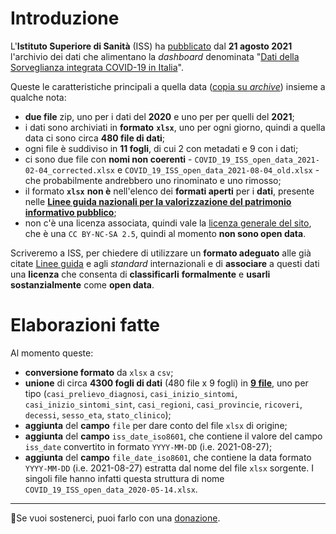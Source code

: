 # Introduzione

L'**Istituto Superiore di Sanità** (ISS) ha [pubblicato](https://www.epicentro.iss.it/coronavirus/sars-cov-2-sorveglianza-dati) dal **21 agosto 2021** l'archivio dei dati che alimentano la *dashboard* denominata "[Dati della Sorveglianza integrata COVID-19 in Italia](https://www.epicentro.iss.it/coronavirus/sars-cov-2-dashboard)".

Queste le caratteristiche principali a quella data ([copia su *archive*](https://web.archive.org/web/20210821052235/https://www.epicentro.iss.it/coronavirus/sars-cov-2-sorveglianza-dati)) insieme a qualche nota:

- **due file** zip, uno per i dati del **2020** e uno per per quelli del **2021**;
- i dati sono archiviati in **formato** **`xlsx`**, uno per ogni giorno, quindi a quella data ci sono circa **480 file di dati**;
- ogni file è suddiviso in **11 fogli**, di cui 2 con metadati e 9 con i dati;
- ci sono due file con **nomi non coerenti** - `COVID_19_ISS_open_data_2021-02-04_corrected.xlsx` e `COVID_19_ISS_open_data_2021-08-04_old.xlsx` - che probabilmente andrebbero uno rinominato e uno rimosso;
- il formato **`xlsx`** **non è** nell'elenco dei **formati aperti** per i **dati**, presente nelle [**Linee guida nazionali per la valorizzazione del patrimonio informativo pubblico**](https://docs.italia.it/italia/daf/lg-patrimonio-pubblico/it/stabile/arch.html#formati-aperti-per-i-dati);
- non c'è una licenza associata, quindi vale la [licenza generale del sito](https://www.epicentro.iss.it/chi-siamo/disclaimer), che è una `CC BY-NC-SA 2.5`, quindi al momento **non sono open data**.

Scriveremo a ISS, per chiedere di utilizzare un **formato adeguato** alle già citate [Linee guida](https://docs.italia.it/italia/daf/lg-patrimonio-pubblico/it/stabile/arch.html#formati-aperti-per-i-dati) e agli *standard* internazionali e di **associare** a questi dati una **licenza** che consenta di **classificarli** **formalmente** e **usarli** **sostanzialmente** come **open data**.

# Elaborazioni fatte

Al momento queste:

- **conversione formato** da `xlsx` a `csv`;
- **unione** di circa **4300 fogli di dati** (480 file x 9 fogli) in [**9 file**](data), uno per tipo (`casi_prelievo_diagnosi`, `casi_inizio_sintomi`, `casi_inizio_sintomi_sint`, `casi_regioni`, `casi_provincie`, `ricoveri`, `decessi`, `sesso_eta`, `stato_clinico`);
- **aggiunta** del **campo** `file` per dare conto del file `xlsx` di origine;
- **aggiunta** del **campo** `iss_date_iso8601`, che contiene il valore del campo `iss_date` convertito in formato `YYYY-MM-DD` (i.e. 2021-08-27);
- **aggiunta** del **campo** `file_date_iso8601`, che contiene la data formato `YYYY-MM-DD` (i.e. 2021-08-27) estratta dal nome del file `xlsx` sorgente. I singoli file hanno infatti questa struttura di nome `COVID_19_ISS_open_data_2020-05-14.xlsx`.

---

🙏Se vuoi sostenerci, puoi farlo con una [donazione](https://www.paypal.com/biz/fund?id=VCPYF6VDYX6EE&utm_campaign=Associazione%20onData%20newsletter&utm_medium=email&utm_source=Revue%20newsletter).
